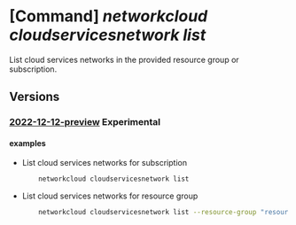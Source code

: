 # [Command] _networkcloud cloudservicesnetwork list_

List cloud services networks in the provided resource group or subscription.

## Versions

### [2022-12-12-preview](/Resources/mgmt-plane/L3N1YnNjcmlwdGlvbnMve30vcHJvdmlkZXJzL21pY3Jvc29mdC5uZXR3b3JrY2xvdWQvY2xvdWRzZXJ2aWNlc25ldHdvcmtz/2022-12-12-preview.xml) **Experimental**

<!-- mgmt-plane /subscriptions/{}/providers/microsoft.networkcloud/cloudservicesnetworks 2022-12-12-preview -->
<!-- mgmt-plane /subscriptions/{}/resourcegroups/{}/providers/microsoft.networkcloud/cloudservicesnetworks 2022-12-12-preview -->

#### examples

- List cloud services networks for subscription
    ```bash
        networkcloud cloudservicesnetwork list
    ```

- List cloud services networks for resource group
    ```bash
        networkcloud cloudservicesnetwork list --resource-group "resourceGroupName"
    ```
